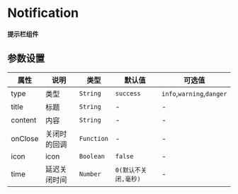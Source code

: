 # Notification

#### 提示栏组件

<template>
    <coding
        :code="test1Code"
        title="notification"
        content="简单的notify，不带内容，只有标题"
    >
        <y-button type="ghost" @click.native="test1">成功！</y-button>
        <y-button type="ghost" @click.native="test2">危险！</y-button>
        <y-button type="ghost" @click.native="test3">失败！</y-button>
        <y-button type="ghost" @click.native="test4">禁止！</y-button>
    </coding>
    <coding
        :code="test2Code"
        title="带icon大notify"
        content="带有icon和内容"
    >
        <y-button type="ghost" @click.native="test5">成功！</y-button>
        <y-button type="ghost" @click.native="test6">危险！</y-button>
        <y-button type="ghost" @click.native="test7">失败！</y-button>
        <y-button type="ghost" @click.native="test8">禁止！</y-button>
    </coding>
    <coding
        :code="test3Code"
        title="自动关闭"
        content="1秒后自动关闭"
    >
        <y-button type="ghost" @click.native="test9">自动关闭</y-button>
    </coding>
</template>

<script>
export default {
    data(){
        return {
            test1Code:
`this.$notify("成功！")
this.$notify.danger("危险！")
this.$notify.info("信息！")
this.$notify.warning("禁止！")
` ,
            test2Code:
`
this.$notify({
    "title":"test",
    "content":"sfafasdf",
    "icon":true
})
this.$notify.success({
    "title":"test",
    "content":"sfafasdf",
    "icon":true
})
this.$notify.info({
    "title":"test",
    "content":"sfafasdf",
    "icon":true
})
this.$notify.warning({
    "title":"test",
    "content":"sfafasdf",
    "icon":true
})
`,
            test3Code:
`
this.$notify({
    "title":"我会自动关闭",
    "content":"嘿嘿嘿哈哈哈",
    "icon":true,
    "time": 1000
})
`

        }
    },
    methods:{
        test1(){
            this.$notify("成功！")
        },
        test2(){
            this.$notify.danger("危险！")
        },
        test3(){
            this.$notify.info("信息！")
        },
        test4(){
            this.$notify.warning("禁止！")
        },
        test5(){
            this.$notify({
                "title":"成功！",
                "content":"嘿嘿嘿哈哈哈",
                "icon":true,
            })
        },
        test6(){
            this.$notify.danger({
                "title":"危险！",
                "content":"嘿嘿嘿哈哈哈",
                "icon":true,
            })
        },
        test7(){
            this.$notify.info({
                "title":"信息！",
                "content":"嘿嘿嘿哈哈哈",
                "icon":true,
            })
        },
        test8(){
            this.$notify.warning({
                "title":"禁止！",
                "content":"嘿嘿嘿哈哈哈",
                "icon":true,
            })
        },
        test9(){
            this.$notify({
                "title":"我会自动关闭",
                "content":"嘿嘿嘿哈哈哈",
                "icon":true,
                "time": 1000
            })
        }
    }
}
</script>

## 参数设置


|   属性  |     说明     |    类型    |        默认值        |          可选值           |
| ------- | ------------ | ---------- | -------------------- | ------------------------- |
| type    | 类型         | `String`   | `success`            | `info`,`warning`,`danger` |
| title   | 标题         | `String`   | -                    | -                         |
| content | 内容         | `String`   | -                    | -                         |
| onClose | 关闭时的回调 | `Function` | -                    | -                         |
| icon    | icon         | `Boolean`  | `false`              | -                         |
| time    | 延迟关闭时间 | `Number`   | `0(默认不关闭,毫秒)` | -                         |
